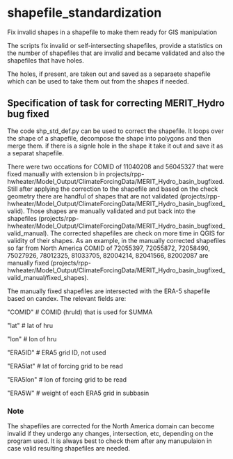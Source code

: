 # shapefile_standardization
Fix invalid shapes in a shapefile to make them ready for GIS manipulation

The scripts fix invalid or self-intersecting shapefiles, provide a statistics on the number of shapefiles that are invalid and became validated and also the shapefiles that have holes.

The holes, if present, are taken out and saved as a separaete shapefile which can be used to take them out from the shapes if needed.

## Specification of task for correcting MERIT_Hydro bug fixed

The code shp_std_def.py can be used to correct the shapefile. It loops over the shape of a shapefile, decompose the shape into polygons and then merge them. if there is a signle hole in the shape it take it out and save it as a separat shapefile.

There were two occations for COMID of 11040208 and 56045327 that were fixed manually with extension b in projects/rpp-hwheater/Model_Output/ClimateForcingData/MERIT_Hydro_basin_bugfixed. Still after applying the correction to the shapefile and based on the check geometry there are handful of shapes that are not validated (projects/rpp-hwheater/Model_Output/ClimateForcingData/MERIT_Hydro_basin_bugfixed_valid). Those shapes are manually validated and put back into the shapefiles (projects/rpp-hwheater/Model_Output/ClimateForcingData/MERIT_Hydro_basin_bugfixed_valid_manual). The corrected shapefiles are check on more time in QGIS for validity of their shapes. As an example, in the manually corrected shapefiles so far from North America COMID of 72055397, 72055872, 72058490, 75027926, 78012325, 81033705, 82004214, 82041566, 82002087 are manually fixed (projects/rpp-hwheater/Model_Output/ClimateForcingData/MERIT_Hydro_basin_bugfixed_valid_manual/fixed_shapes).

The manually fixed shapefiles are intersected with the ERA-5 shapefile based on candex. The relevant fields are:

"COMID"    # COMID (hruId) that is used for SUMMA

"lat"      # lat of hru

"lon"      # lon of hru

"ERA5ID"   # ERA5 grid ID, not used

"ERA5lat"  # lat of forcing grid to be read

"ERA5lon"  # lon of forcing grid to be read

"ERA5W"    # weight of each ERA5 grid in subbasin

### Note

The shapefiles are corrected for the North America domain can become invalid if they undergo any changes, intersection, etc, depending on the program used. It is always best to check them after any manupulaion in case valid resulting shapefiles are needed.

